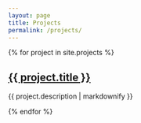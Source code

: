 ```yaml
---
layout: page
title: Projects
permalink: /projects/
---
```


{% for project in site.projects %}
  <h2>
    <a href="{{ project.url }}">
      {{ project.title }}
    </a>
  </h2>
  <p>{{ project.description | markdownify }}</p>
{% endfor %}
